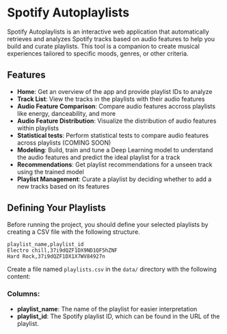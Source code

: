 # Spotify Autoplaylists

Spotify Autoplaylists is an interactive web application that automatically retrieves and analyzes Spotify tracks based on audio features to help you build and curate playlists. This tool is a companion to create musical experiences tailored to specific moods, genres, or other criteria.

## Features

- **Home**: Get an overview of the app and provide playlist IDs to analyze
- **Track List**: View the tracks in the playlists with their audio features
- **Audio Feature Comparison**: Compare audio features accross playlists like energy, danceability, and more
- **Audio Feature Distribution**: Visualize the distribution of audio features within playlists
- **Statistical tests**: Perform statistical tests to compare audio features across playlists (COMING SOON)
- **Modeling**: Build, train and tune a Deep Learning model to understand the audio features and predict the ideal playlist for a track
- **Recommendations**: Get playlist recommendations for a unseen track using the trained model
- **Playlist Management**: Curate a playlist by deciding whether to add a new tracks based on its features


## Defining Your Playlists
Before running the project, you should define your selected playlists by creating a CSV file with the following structure.

```
playlist_name,playlist_id 
Electro chill,37i9dQZF1DX9ND1QF5hZNF
Hard Rock,37i9dQZF1DX1X7WV84927n
```
Create a file named `playlists.csv` in the `data/` directory with the following content:

### Columns:
- **playlist_name**: The name of the playlist for easier interpretation
- **playlist_id**: The Spotify playlist ID, which can be found in the URL of the playlist.


